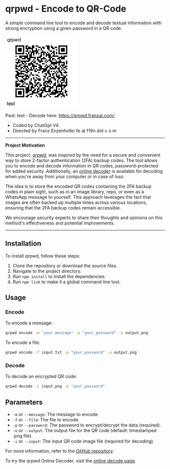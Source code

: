 # qrpwd - Encode to QR-Code

A simple command line tool to encode and decode textual information with strong encryption using a given password in a QR code.

![Test Image](test.png)


Pwd: test - Decode here: https://qrpwd.franzai.com/


- Coded by ChatGpt V4
- Directed by Franz Enzenhofer fe at f19n dot c o m 



---

**Project Motivation**

This project, [qrpwd](https://github.com/franzenzenhofer/qrpwd), was inspired by the need for a secure and convenient way to store 2-factor authentication (2FA) backup codes. The tool allows you to encode and decode information in QR codes, password-protected for added security. Additionally, an [online decoder](https://franzenzenhofer.github.io/qrpwd/) is available for decoding when you're away from your computer or in case of loss.

The idea is to store the encoded QR codes containing the 2FA backup codes in plain sight, such as in an image library, repo, or even as a WhatsApp message to yourself. This approach leverages the fact that images are often backed up multiple times across various locations, ensuring that the 2FA backup codes remain accessible.

We encourage security experts to share their thoughts and opinions on this method's effectiveness and potential improvements.

---

 ## Installation

To install qrpwd, follow these steps:

1. Clone the repository or download the source files.
2. Navigate to the project directory.
3. Run `npm install` to install the dependencies.
4. Run `npm link` to make it a global command line tool.

## Usage

### Encode

To encode a message:

```bash
qrpwd encode -m "your message" -p "your_password" -o output.png
```

To encode a file:

```bash
qrpwd encode -f input.txt -p "your_password" -o output.png
```

### Decode

To decode an encrypted QR code:

```bash
qrpwd decode -i input.png -p "your_password"
```

## Parameters

- `-m` or `--message`: The message to encode.
- `-f` or `--file`: The file to encode.
- `-p` or `--password`: The password to encrypt/decrypt the data (required).
- `-o` or `--output`: The output file for the QR code (default: timestamped .png file).
- `-i` or `--input`: The input QR code image file (required for decoding).

For more information, refer to the [GitHub repository](https://github.com/franzenzenhofer/qrpwd).

To try the qrpwd Online Decoder, visit the [online decode page](https://franzenzenhofer.github.io/qrpwd/).
